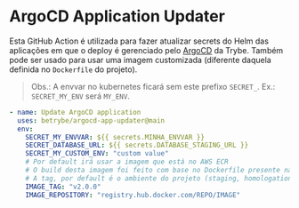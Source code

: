 # ArgoCD Application Updater

Esta GitHub Action é utilizada para fazer atualizar secrets do Helm das aplicações em que o deploy é gerenciado pelo [ArgoCD](https://deploy.betrybe.com) da Trybe.
Também pode ser usado para usar uma imagem customizada (diferente daquela definida no `Dockerfile` do projeto).

> Obs.: A envvar no kubernetes ficará sem este prefixo `SECRET_`. Ex.: `SECRET_MY_ENV` será `MY_ENV`.

```yaml
- name: Update ArgoCD application
  uses: betrybe/argocd-app-updater@main
  env:
    SECRET_MY_ENVVAR: ${{ secrets.MINHA_ENVVAR }}
    SECRET_DATABASE_URL: ${{ secrets.DATABASE_STAGING_URL }}
    SECRET_MY_CUSTOM_ENV: "custom value"
    # Por default irá usar a imagem que está no AWS ECR
    # O build desta imagem foi feito com base no Dockerfile presente na raiz do repositório do projeto
    # A tag, por default é o ambiente do projeto (staging, homologation)
    IMAGE_TAG: "v2.0.0"
    IMAGE_REPOSITORY: "registry.hub.docker.com/REPO/IMAGE"
```
